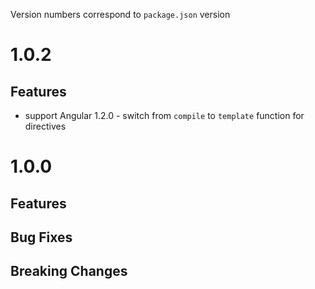 Version numbers correspond to `package.json` version

# 1.0.2

## Features
- support Angular 1.2.0 - switch from `compile` to `template` function for directives


# 1.0.0

## Features

## Bug Fixes

## Breaking Changes